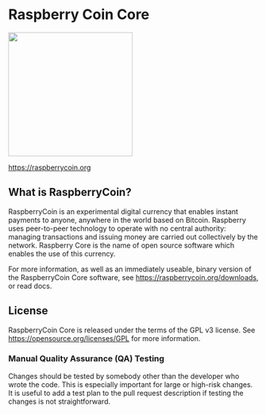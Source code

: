 Raspberry Coin Core
=====================================

<img src="https://pp.vk.me/c637731/v637731892/51e0/oA1TO89nf54.jpg" width="250">


https://raspberrycoin.org

What is RaspberryCoin?
----------------

RaspberryCoin is an experimental digital currency that enables instant payments to
anyone, anywhere in the world based on Bitcoin. Raspberry uses peer-to-peer technology to operate
with no central authority: managing transactions and issuing money are carried
out collectively by the network. Raspberry Core is the name of open source
software which enables the use of this currency.

For more information, as well as an immediately useable, binary version of
the RaspberryCoin Core software, see https://raspberrycoin.org/downloads, or read docs.

License
-------

RaspberryCoin Core is released under the terms of the GPL v3 license. See https://opensource.org/licenses/GPL for more information.

### Manual Quality Assurance (QA) Testing

Changes should be tested by somebody other than the developer who wrote the
code. This is especially important for large or high-risk changes. It is useful
to add a test plan to the pull request description if testing the changes is
not straightforward.

